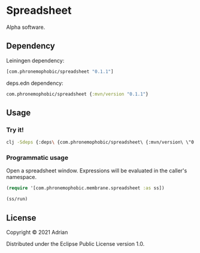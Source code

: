 # Spreadsheet

Alpha software.

## Dependency

Leiningen dependency:

```clojure
[com.phronemophobic/spreadsheet "0.1.1"]
```

deps.edn dependency:

```clojure
com.phronemophobic/spreadsheet {:mvn/version "0.1.1"}
```

## Usage

### Try it!

```sh
clj -Sdeps {:deps\ {com.phronemophobic/spreadsheet\ {:mvn/version\ \"0.1.1\"}}} -M -m com.phronemophobic.membrane.spreadsheet
```

### Programmatic usage

Open a spreadsheet window. Expressions will be evaluated in the caller's namespace.

```clojure
(require '[com.phronemophobic.membrane.spreadsheet :as ss])

(ss/run)
```

## License

Copyright © 2021 Adrian

Distributed under the Eclipse Public License version 1.0.
